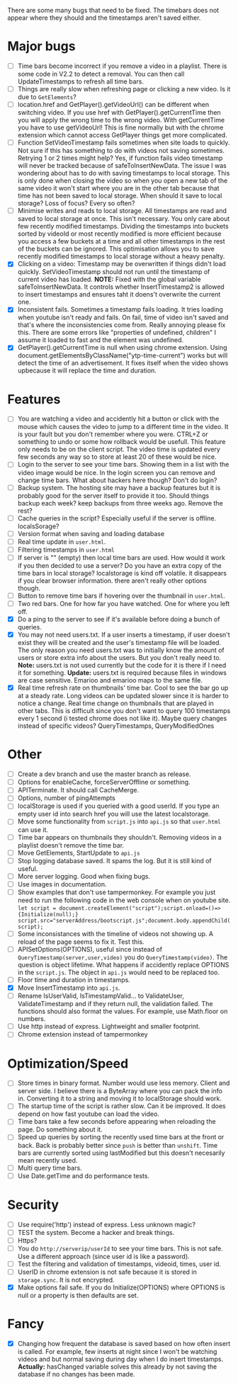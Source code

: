 There are some many bugs that need to be fixed. The timebars does not appear where they should and the timestamps aren't saved either.

# Major bugs
- [ ] Time bars become incorrect if you remove a video in a playlist. There is some code in V2.2 to detect a removal. You can then call UpdateTimestamps to refresh all time bars.
- [ ] Things are really slow when refreshing page or clicking a new video. Is it due to `GetElements`?
- [ ] location.href and GetPlayer().getVideoUrl() can be different when switching video. If you use href with GetPlayer().getCurrentTime then you will apply the wrong time to the wrong video. With getCurrentTime you have to use getVideoUrl! This is fine normally but with the chrome extension which cannot access GetPlayer things get more complicated.
- [ ] Function SetVideoTimestamp fails sometimes when site loads to quickly. Not sure if this has something to do with videos not saving sometimes. Retrying 1 or 2 times might help? Yes, if function fails video timestamp will never be tracked because of safeToInsertNewData. The issue I was wondering about has to do with saving timestamps to local storage. This is only done when closing the video so when you open a new tab of the same video it won't start where you are in the other tab because that time has not been saved to local storage. When should it save to local storage? Loss of focus? Every so often?
- [ ] Minimise writes and reads to local storage. All timestamps are read and saved to local storage at once. This isn't necessary. You only care about few recently modified timestamps. Dividing the timestamps into buckets sorted by videoId or most recently modified is more efficient because you access a few buckets at a time and all other timestamps in the rest of the buckets can be ignored. This optimisation allows you to save recently modified timestamps to local storage without a heavy penalty.
- [x] Clicking on a video: Timestamp may be overwritten if things didn't load quickly. SetVideoTimestamp should not run until the timestamp of current video has loaded. **NOTE:** Fixed with the global variable safeToInsertNewData. It controls whether InsertTimestamp2 is allowed to insert timestamps and ensures taht it doens't overwrite the current one.
- [x] Inconsistent fails. Sometimes a timestamp fails loading. It tries loading when youtube isn't ready and fails. On fail, time of video isn't saved and that's where the inconsistencies come from. Really annoying please fix this. There are some errors like "properties of undefined, children" I assume it loaded to fast and the element was undefined.
- [x] GetPlayer().getCurrentTime is null when using chrome extension. Using document.getElementsByClassName("ytp-time-current") works but will detect the time of an advertisement. It fixes itself when the video shows upbecause it will replace the time and duration.

# Features
- [ ] You are watching a video and accidently hit a button or click with the mouse which causes the video to jump to a different time in the video. It is your fault but you don't remember where you were. CTRL+Z or something to undo or some how rollback would be usefull. This feature only needs to be on the client script. The video time is updated every few seconds any way so to store at least 20 of these would be nice.
- [ ] Login to the server to see your time bars. Showing them in a list with the video image would be nice. In the login screen you can remove and change time bars. What about hackers here though? Don't do login?
- [ ] Backup system. The hosting site may have a backup features but it is probably good for the server itself to provide it too. Should things backup each week? keep backups from three weeks ago. Remove the rest?
- [ ] Cache queries in the script? Especially useful if the server is offline. localsSorage?
- [ ] Version format when saving and loading database
- [ ] Real time update in `user.html`.
- [ ] Filtering timestamps in `user.html`
- [ ] If server is "" (empty) then local time bars are used. How would it work if you then decided to use a server? Do you have an extra copy of the time bars in local storage? localstorage is kind off volatile. it disappears if you clear browser information. there aren't really other options though.
- [ ] Button to remove time bars if hovering over the thumbnail in `user.html`.
- [ ] Two red bars. One for how far you have watched. One for where you left off.
- [x] Do a ping to the server to see if it's available before doing a bunch of queries.
- [x] You may not need users.txt. If a user inserts a timestamp, if user doesn't exist they will be created and the user's timestamp file will be loaded. The only reason you need users.txt was to initially know the amount of users or store extra info about the users. But you don't really need to. **Note:** users.txt is not used currently but the code for it is there if I need it for something. **Update:** users.txt is required because files in windows are case sensitive. Emarioo and emarioo maps to the same file.
- [x] Real time refresh rate on thumbnails' time bar. Cool to see the bar go up at a steady rate. Long videos can be updated slower since it is harder to notice a change. Real time change on thumbnails that are played in other tabs. This is difficult since you don't want to query 100 timestamps every 1 second (i tested chrome does not like it). Maybe query changes instead of specific videos? QueryTimestamps, QueryModifiedOnes

# Other
- [ ] Create a dev branch and use the master branch as release.
- [ ] Options for enableCache, forceServerOffline or something.
- [ ] APITerminate. It should call CacheMerge.
- [ ] Options, number of pingAttempts
- [ ] localStorage is used if you queried with a good userId. If you type an empty user id into search href you will use the latest localstorage.
- [ ] Move some functionality from `script.js` into `api.js` so that `user.html` can use it.
- [ ] Time bar appears on thumbnails they shouldn't. Removing videos in a playlist doesn't remove the time bar.
- [ ] Move GetElements, StartUpdate to `api.js`
- [ ] Stop logging database saved. It spams the log. But it is still kind of useful.
- [ ] More server logging. Good when fixing bugs.
- [ ] Use images in documentation.
- [ ] Show examples that don't use tampermonkey. For example you just need to run the following code in the web console when on youtube site. `let script = document.createElement("script");script.onload=()=>{Initialize(null);} script.src="serverAddress/bootscript.js";document.body.appendChild(script);`
- [ ] Some inconsistances with the timeline of videos not showing up. A reload of the page seems to fix it. Test this.
- [ ] APISetOptions(OPTIONS), useful since instead of `QueryTimestamp(server,user,video)` you do `QueryTimestamp(video)`. The question is object lifetime. What happens if accidently replace OPTIONS in the `script.js`. The object in `api.js` would need to be replaced too.
- [ ] Floor time and duration in timestamps.
- [x] Move InsertTimestamp into `api.js`.
- [ ] Rename IsUserValid, IsTimestampValid... to ValidateUser, ValidateTimestamp and if they return null, the validation failed. The functions should also format the values. For example, use Math.floor on numbers.
- [ ] Use http instead of express. Lightweight and smaller footprint.
- [ ] Chrome extension instead of tampermonkey

# Optimization/Speed
- [ ] Store times in binary format. Number would use less memory. Client and server side. I believe there is a ByteArray where you can pack the info in. Converting it to a string and moving it to localStorage should work.
- [ ] The startup time of the script is rather slow. Can it be improved. It does depend on how fast youtube can load the video.
- [ ] Time bars take a few seconds before appearing when reloading the page. Do something about it.
- [ ] Speed up queries by sorting the recently used time bars at the front or back. Back is probably better since `push` is better than `unshift`. Time bars are currently sorted using lastModified but this doesn't necesarily mean recently used.
- [ ] Multi query time bars.
- [ ] Use Date.getTime and do performance tests.

# Security
- [ ] Use require('http') instead of express. Less unknown magic?
- [ ] TEST the system. Become a hacker and break things.
- [ ] Https?
- [ ] You do `http://serverip/userId` to see your time bars. This is not safe. Use a different approach (since user id is like a password).
- [ ] Test the filtering and validation of timestamps, videoid, times, user id.
- [ ] UserID in chrome extension is not safe because it is stored in `storage.sync`. It is not encrypted.
- [x] Make options fail safe. If you do Initialize(OPTIONS) where OPTIONS is null or a property is then defaults are set.

# Fancy
- [x] Changing how frequent the database is saved based on how often insert is called. For example, few inserts at night since I won't be watching videos and but normal saving during day when I do insert timestamps. **Actually:** hasChanged variable solves this already by not saving the database if no changes has been made.

